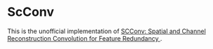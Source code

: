 # ScConv
This is the unofficial implementation of [SCConv: Spatial and Channel Reconstruction Convolution for Feature Redundancy ](https://openaccess.thecvf.com/content/CVPR2023/papers/Li_SCConv_Spatial_and_Channel_Reconstruction_Convolution_for_Feature_Redundancy_CVPR_2023_paper.pdf).
